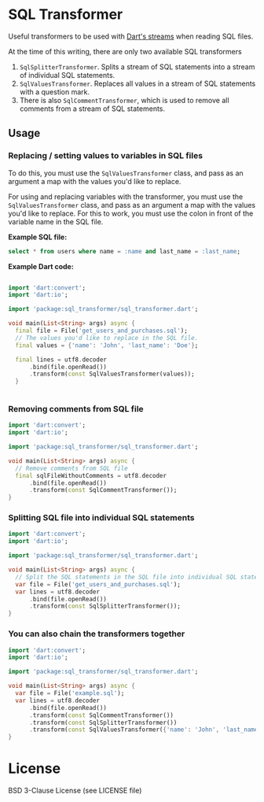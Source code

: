 # SQL Transformer

Useful transformers to be used with [Dart's streams](https://dart.dev/tutorials/language/streams) when reading SQL files.

At the time of this writing, there are only two available SQL transformers
1. `SqlSplitterTransformer`. Splits a stream of SQL statements into a stream of individual SQL statements.
2. `SqlValuesTransformer`. Replaces all values in a stream of SQL statements with a question mark.
3. There is also `SqlCommentTransformer`, which is used to remove all comments from a stream of SQL statements.


## Usage

### Replacing / setting values to variables in SQL files
To do this, you must use the `SqlValuesTransformer` class, and pass as an argument a map with the values you'd like to replace.

For using and replacing variables with the transformer, you must use the `SqlValuesTransformer` class, and pass as an argument a map with the values you'd like to replace.
For this to work, you must use the colon in front of the variable name in the SQL file.

**Example SQL file:**

```sql
select * from users where name = :name and last_name = :last_name;
```

**Example Dart code:**

```dart

import 'dart:convert';
import 'dart:io';

import 'package:sql_transformer/sql_transformer.dart';

void main(List<String> args) async {
  final file = File('get_users_and_purchases.sql');
  // The values you'd like to replace in the SQL file.
  final values = {'name': 'John', 'last_name': 'Doe'};

  final lines = utf8.decoder
      .bind(file.openRead())
      .transform(const SqlValuesTransformer(values));
  }
  

```

### Removing comments from SQL file

```dart
import 'dart:convert';
import 'dart:io';

import 'package:sql_transformer/sql_transformer.dart';

void main(List<String> args) async {
  // Remove comments from SQL file
  final sqlFileWithoutComments = utf8.decoder
      .bind(file.openRead())
      .transform(const SqlCommentTransformer());
}
```

### Splitting SQL file into individual SQL statements

```dart
import 'dart:convert';
import 'dart:io';

import 'package:sql_transformer/sql_transformer.dart';

void main(List<String> args) async {
  // Split the SQL statements in the SQL file into individual SQL statements.
  var file = File('get_users_and_purchases.sql');
  var lines = utf8.decoder
      .bind(file.openRead())
      .transform(const SqlSplitterTransformer());
}
```

### You can also chain the transformers together

```dart
import 'dart:convert';
import 'dart:io';

import 'package:sql_transformer/sql_transformer.dart';

void main(List<String> args) async {
  var file = File('example.sql');
  var lines = utf8.decoder
      .bind(file.openRead())
      .transform(const SqlCommentTransformer())
      .transform(const SqlSplitterTransformer())
      .transform(const SqlValuesTransformer({'name': 'John', 'last_name': 'Doe'}));
}
```

# License

BSD 3-Clause License (see LICENSE file)